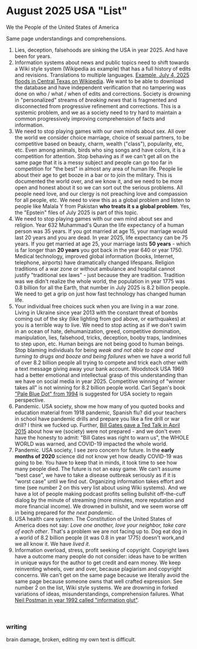 # August 2025 USA "List"

We the People of the United States of America

Same page understandings and comprehensions.

1. Lies, deception, falsehoods are sinking the USA in year 2025. And have been for years.
2. Information systems about news and public topics need to shift towards a Wiki style system (Wikipedia as example) that has a full history of edits and revisions. Translations to multiple languages. [Example, July 4, 2025 floods in Central Texas on Wikipedia](https://en.wikipedia.org/wiki/July_2025_Central_Texas_floods). We want to be able to download the database and have independent verification that no tampering was done on who / what / when of edits and corrections. Society is drowning in "personalized" streams of *breaking news* that is fragmented and disconnected from progressive refinement and corrections. This is a systemic problem, and we as a society need to try hard to maintain a common progressively improving comprehension of facts and information.
3. We need to stop playing games with our own minds about sex. All over the world we consider choice marriage, choice of sexual partners, to be competitive based on beauty, charm, wealth ("class"), popularity, etc, etc. Even among animals, birds who sing songs and have colors, it is a competition for attention. Stop behaving as if we can't get all on the same page that it is a messy subject and people can go too far in competition for "the best" in almost any area of human life. People lie about their age to get booze in a bar or to join the military. This is documented the world over, and we know it, and we need to be more open and honest about it so we can sort out the serious problems. All people need love, and our clergy is not preaching love and compassion for all people, etc. We need to view this as a global problem and listen to people like Malala Y from Pakistan **who treats it s a global problem**. Yes, the "Epstein" files of July 2025 is part of this topic.
4. We need to stop playing games with our own mind about sex and religion. Year 632 Muhammad's Quran the life expectancy of a human person was 35 years. If you got married at age 15, your marriage would last 20 years and you are dead. In year 2025, life expectancy can be 75 years. If you get married at age 25, your marriage lasts **50 years** - which is far longer than **20 years** you got back in the year 640 or year 1750. Medical technology, improved global information (books, Internet, telephone, airports) have dramatically changed lifespans. Religion traditions of a war zone or without ambulance and hospital cannot justify "traditional sex laws" - just because they are tradition. Tradition was we didn't realize the whole world, the population in year 1775 was 0.8 billion for all the Earth, that number in July 2025 is 8.2 billion people. We need to get a grip on just how fast technology has changed human life.
5. Your individual free choices suck when you are living in a war zone. Living in Ukraine since year 2013 with the constant threat of bombs coming out of the sky (like lighting from god above, or earthquakes) at you is a terrible way to live. We need to stop acting as if we don't swim in an ocean of hate, dehumanization, greed, competitive domination, manipulation, lies, falsehood, tricks, deception, booby traps, landmines to step upon, etc. Human beings are not being good to human beings. Stop blaming individuals for being *weak and not able to cope and turning to drugs and booze and being failures* when we have a world full of over 8.2 billion people all trying to compete and trick each other with a text message giving away your bank account. Woodstock USA 1969 had a better emotional and intellectual grasp of this understanding than we have on social media in year 2025. Competitive winning of "winner takes all" is not winning for 8.2 billion people world. Carl Segan's book ["Pale Blue Dot" from 1994](https://en.wikipedia.org/wiki/Pale_Blue_Dot_(book)) is suggested for USA society to regain perspective.
6. Pandemic. USA society, show me how many of you quoted books and education material from 1918 pandemic, Spanish flu? did your teachers in school have pandemic drills and prepare you like a fire drill or war drill? I think we fucked up. Further, [Bill Gates gave a Ted Talk in April 2015](https://www.youtube.com/watch?v=6Af6b_wyiwI) about how we (society) were not prepared - and we don't even have the honesty to admit: "Bill Gates was right to warn us", the WHOLE WORLD was warned, and COVID-19 impacted the whole world.
7. Pandemic. USA society, I see zero concern for future. In the **early months of 2020** science did not know yet how deadly COVID-19 was going to be. You have to keep that in minds, it took time to see how many people died. The future is not an easy game. We can't assume "best case", we have to take a disease outbreak seriously as if it is "worst case" until we find out. Organizing information takes effort and time (see number 2 on this very list about using Wiki systems). And we have a lot of people making podcast profits selling bullshit off-the-cuff dialog by the minute of streaming (more minutes, more reputation and more financial income). We drowned in bullshit, and we seem worse off in being prepared for *the next pandemic*.
8. USA health care system. The Constitution of the United States of America does not say: *Love one another, love your neighbor, take care of each other*. That's a problem we are not facing up to. Dog eat dog in a world of 8.2 billion people (it was 0.8 in year 1775) doesn't work,and we all know it. We have *lived it*.
9. Information overload, stress, profit seeking of copyright. Copyright laws have a outcome many people do not consider: ideas have to be written in unique ways for the author to get credit and earn money. We keep reinventing wheels, over and over, because plagiarism and copyright concerns. We can't get on the same page because we literally avoid the same page because someone owns that well crafted expression. See number 2 on the list, Wiki style systems. We are drowning in forked variations of ideas, misunderstandings, comprehension failures. What [Neil Postman in year 1992 called "information glut"](https://www.goodreads.com/work/quotes/1511641-technopoly-the-surrender-of-culture-to-technology).

&nbsp;

### writing

brain damage, broken, editing my own text is difficult. 
